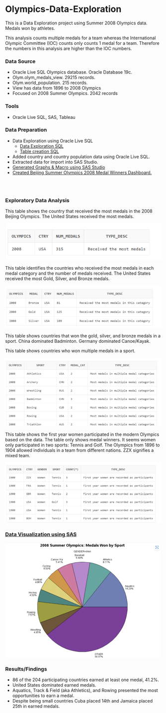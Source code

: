 # Olympics-Data-Exploration

This is a Data Exploration project using Summer 2008 Olympics data.  Medals won by athletes.

<p>This analysis counts multiple medals for a team whereas the International Olympic Committee (IOC) counts only counts 1 medal for a team.  Therefore the numbers in this analysis are higher than the IOC numbers. </p>

### Data Source
- Oracle Live SQL Olympics database.  Oracle Database 19c.
- Olym.olym_medals_view. 29215 records.
- Olym.world_population.  215 records.
- View has data from 1896 to 2008 Olympics
- Focused on 2008 Summer Olympics. 2042 records

### Tools
- Oracle Live SQL, SAS, Tableau

### Data Preparation
- Data Exploration using Oracle Live SQL
   - [Data Exploration SQL](https://github.com/Sarah269/Olympics-Data-Exploration/blob/main/Olympics_2008.txt)
   - [Table creation SQL](https://github.com/Sarah269/Olympics-Data-Exploration/blob/main/Olympics2008_AddData.txt)
- Added country and country population data using Oracle Live SQL.
- Extracted data for import into SAS Studio.
- [Generated Graphs & Macro using SAS Studio](https://github.com/Sarah269/Olympics-Data-Exploration/tree/main/SAS)
- [Created Beijing Summer Olympics 2008 Medal Winners Dashboard.](https://public.tableau.com/views/BeijingSummerOlympics2008/Dashboard1?:language=en-US&:display_count=n&:origin=viz_share_link)

<br></br>

### Exploratory Data Analysis
<p>This table shows the country that received the most medals in the 2008 Beijing Olympics.  The United States received the most medals.</p>

![Country with Most Medals](https://github.com/Sarah269/Olympics-Data-Exploration/blob/main/CountryMostMedals.png)

<p>This table identifies the countries who received the most medals in each medal category and the number of medals received.  The United States received the most Gold, Silver, and Bronze medals.</p>

![Country with Most Gold, Silver, & Bronze Medals](https://github.com/Sarah269/Olympics-Data-Exploration/blob/main/CountryMostGoldSilverBronze.png)

<p>This table shows countries that won the gold, silver, and bronze medals in a sport.   China dominated Badminton.  Germany dominated Canoe/Kayak.</p>

<p> This table shows countries who won multiple medals in a sport.</p>

![Countries Won Medals in Multiple Categories in a Sport](https://github.com/Sarah269/Olympics-Data-Exploration/blob/main/CountryMultipleMedalsInSport.png)

<p>This table shows the first year women participated in the modern Olympics based on the data.  The table only shows medal winners.  It seems women only participated in two sports:  Tennis and Golf.  The Olympics from 1896 to 1904 allowed individuals in a team from different nations.  ZZX signifies a mixed team.</p>

![Earliest Year Women Participated in Olympics](https://github.com/Sarah269/Olympics-Data-Exploration/blob/main/FirstYearWomenInOlympics.png
)

### [Data Visualization using SAS](https://github.com/Sarah269/Olympics-Data-Exploration/tree/main/SAS)


![Pie Chart](https://github.com/Sarah269/Olympics-Data-Exploration/blob/main/SAS/Proc_gchart_Pie.png)

### Results/Findings
- 86 of the 204 participating countries earned at least one medal, 41.2%.
- United States dominated earned medals.
- Aquatics, Track & Field (aka Athletics), and Rowing presented the most opportunities to earn a medal.
- Despite being small countries Cuba placed 14th and Jamaica placed 25th in earned medals.


